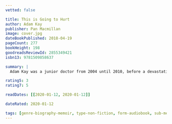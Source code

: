 ```yaml
---
vetted: false

title: This is Going to Hurt
author: Adam Kay
publisher: Pan Macmillan
image: cover.jpg
dateBookPublished: 2018-04-19
pageCount: 277
bookHeight: 198
goodreadsReviewId: 2855349421
isbn13: 9781509858637

summary: |
  Adam Kay was a junior doctor from 2004 until 2010, before a devastating experience on a ward caused him to reconsider his future. He kept a diary throughout his training, and This Is Going to Hurt intersperses tales from the front line of the NHS with reflections on the current crisis. The result is a first-hand account of life as a junior doctor in all its joy, pain, sacrifice and maddening bureaucracy, and a love letter to those who might at any moment be holding our lives in their hands.

rating5: 3
rating7: 5

readDates: [[2020-01-12, 2020-01-12]]

dateRated: 2020-01-12

tags: [genre-biography-memoir, type-non-fiction, form-audiobook, sub-medical]
---
```

